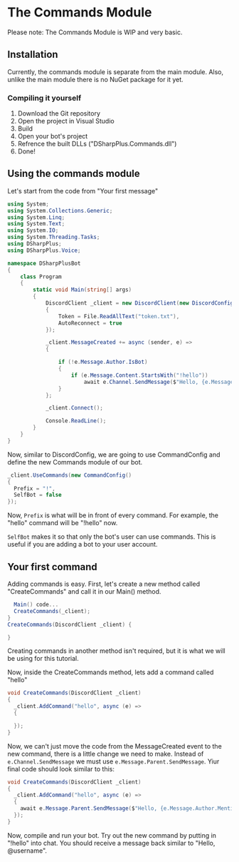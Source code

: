 The Commands Module
===================
Please note: The Commands Module is WIP and very basic.

## Installation
Currently, the commands module is separate from the main module. Also, unlike the main module there is no NuGet package for it yet.

### Compiling it yourself
1. Download the Git repository
2. Open the project in Visual Studio
3. Build
4. Open your bot's project
5. Refrence the built DLLs ("DSharpPlus.Commands.dll")
6. Done!

## Using the commands module
Let's start from the code from "Your first message"
```cs
using System;
using System.Collections.Generic;
using System.Linq;
using System.Text;
using System.IO;
using System.Threading.Tasks;
using DSharpPlus;
using DSharpPlus.Voice;

namespace DSharpPlusBot
{
    class Program
    {
        static void Main(string[] args)
        {
            DiscordClient _client = new DiscordClient(new DiscordConfig()
            {
                Token = File.ReadAllText("token.txt"),
                AutoReconnect = true
            });

            _client.MessageCreated += async (sender, e) =>
            {

                if (!e.Message.Author.IsBot)
                {
                    if (e.Message.Content.StartsWith("!hello"))
                        await e.Channel.SendMessage($"Hello, {e.Message.Author.ID}");
                }
            };

            _client.Connect();

            Console.ReadLine();
        }
    }
}
```
Now, similar to DiscordConfig, we are going to use CommandConfig and define the new Commands module of our bot.
```cs
_client.UseCommands(new CommandConfig()
{
  Prefix = "!",
  SelfBot = false
});
```

Now, `Prefix` is what will be in front of every command. For example, the "hello" command will be "!hello" now.

`SelfBot` makes it so that only the bot's user can use commands. This is useful if you are adding a bot to your user account.

## Your first command
Adding commands is easy. First, let's create a new method called "CreateCommands" and call it in our Main() method.
```cs
  Main() code...
  CreateCommands(_client);
}
CreateCommands(DiscordClient _client) {

}
```
Creating commands in another method isn't required, but it is what we will be using for this tutorial.

Now, inside the CreateCommands method, lets add a command called "hello"
```cs
void CreateCommands(DiscordClient _client)
{
  _client.AddCommand("hello", async (e) =>
  {

  });
}
```
Now, we can't just move the code from the MessageCreated event to the new command, there is a little change we need to make. Instead of `e.Channel.SendMessage` we must use `e.Message.Parent.SendMessage`. Yiur final code should look similar to this:
```cs
void CreateCommands(DiscordClient _client)
{
  _client.AddCommand("hello", async (e) =>
  {
    await e.Message.Parent.SendMessage($"Hello, {e.Message.Author.Mention}");
  });
}
```
Now, compile and run your bot. Try out the new command by putting in "!hello" into chat. You should receive a message back similar to "Hello, @username".

